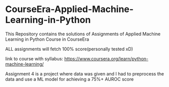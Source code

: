 # CourseEra-Applied-Machine-Learning-in-Python
This Repository contains the solutions of Assignments of Applied Machine Learning in Python Course in CourseEra

ALL assignments will fetch 100% score(personally tested xD)

link to course with syllabus:
https://www.coursera.org/learn/python-machine-learning/


Assignment 4 is a project where data was given and I had to preprocess the data and use a ML model for achieving a 75%+ AUROC score
